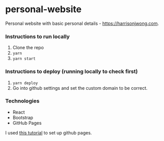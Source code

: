 # personal-website

Personal website with basic personal details - https://harrisonjwong.com. 

### Instructions to run locally

1. Clone the repo
2. `yarn`
3. `yarn start`

### Instructions to deploy (running locally to check first)

1. `yarn deploy`
2. Go into github settings and set the custom domain to be correct.

### Technologies

* React
* Bootstrap
* GitHub Pages

I used [this tutorial](https://github.com/gitname/react-gh-pages) to set up github pages.